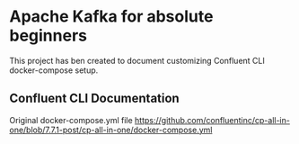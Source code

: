 # Apache Kafka for absolute beginners
This project has ben created to document customizing Confluent CLI docker-compose setup.

## Confluent CLI Documentation

Original docker-compose.yml file
https://github.com/confluentinc/cp-all-in-one/blob/7.7.1-post/cp-all-in-one/docker-compose.yml
